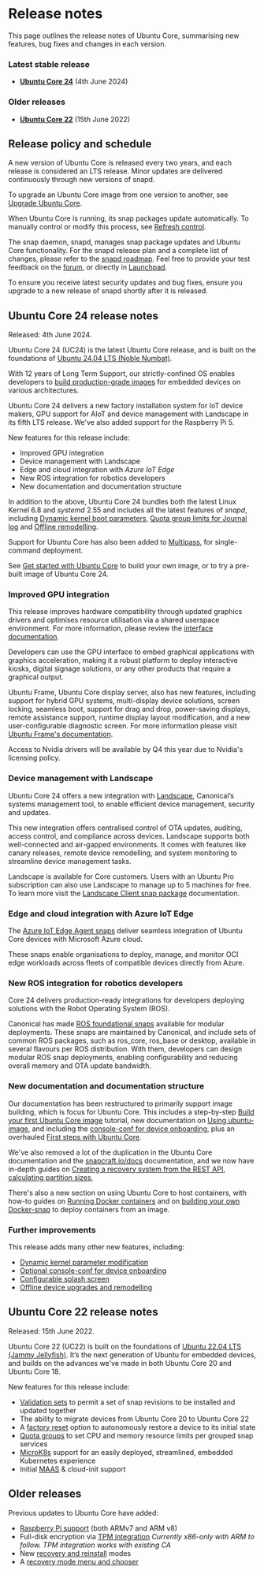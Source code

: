 # Release notes

This page outlines the release notes of Ubuntu Core, summarising new features, bug fixes and changes in each version.

### Latest stable release

* **[Ubuntu Core 24](#ubuntu-core-24-release-notes)** (4th June 2024)

### Older releases

* **[Ubuntu Core 22](#ubuntu-core-20-release-notes)** (15th June 2022)

## Release policy and schedule

A new version of Ubuntu Core is released every two years, and each release is considered an LTS release. Minor updates are delivered continuously through new versions of snapd.

To upgrade an Ubuntu Core image from one version to another, see [Upgrade Ubuntu Core](/how-to-guides/manage-ubuntu-core/upgrade-ubuntu-core.md).

When Ubuntu Core is running, its snap packages update automatically. To manually control or modify this process, see [Refresh control](/explanation/refresh-control).

The snap daemon, snapd, manages snap package updates and Ubuntu Core functionality. For the snapd release plan and a complete list of changes, please refer to the [snapd roadmap](https://snapcraft.io/docs/snapd-roadmap). Feel free to provide your test feedback on the [forum](https://forum.snapcraft.io/c/snapd/5), or directly in [Launchpad](https://bugs.launchpad.net/snapd/+filebug).

To ensure you receive latest security updates and bug fixes, ensure you upgrade to a new release of snapd shortly after it is released.

## Ubuntu Core 24 release notes

Released: 4th June 2024.

Ubuntu Core 24 (UC24) is the latest Ubuntu Core release, and is built on the foundations of [Ubuntu 24.04 LTS (Noble Numbat)](https://releases.ubuntu.com/24.04/).

With 12 years of Long Term Support, our strictly-confined OS enables developers to [build production-grade images](/tutorials/build-your-first-image/index)  for embedded devices on various architectures.

Ubuntu Core 24 delivers a new factory installation system for IoT device makers, GPU support for AIoT and device management with Landscape in its fifth LTS release. We've also added support for the Raspberry Pi 5.

New features for this release include:
- Improved GPU integration
- Device management with Landscape
- Edge and cloud integration with _Azure IoT Edge_
- New ROS integration for robotics developers
- New documentation and documentation structure

In addition to the above, Ubuntu Core 24 bundles both the latest Linux Kernel  6.8 and *systemd* 2.55 and includes all the latest features of _snapd_, including [Dynamic kernel boot parameters](/how-to-guides/manage-ubuntu-core/modify-kernel-options), [Quota group limits for Journal log](https://snapcraft.io/docs/quota-groups#heading--journal) and [Offline remodelling](/explanation/remodelling.md#offline-remodelling).

Support for Ubuntu Core has also been added to [Multipass](/tutorials/try-pre-built-images/install-on-a-vm), for single-command deployment.

See [Get started with Ubuntu Core](/tutorials/index)  to build your own image, or to try a pre-built image of Ubuntu Core 24.

### Improved GPU integration

This release improves hardware compatibility through updated graphics drivers and optimises resource utilisation via a shared userspace environment. For more information, please review the [interface documentation](https://mir-server.io/docs/the-gpu-2404-snap-interface?_ga=2.82007062.1233933483.1719497012-1412176395.1700477775). 

Developers can use the GPU interface to embed graphical applications with graphics acceleration, making it a robust platform to deploy interactive kiosks, digital signage solutions, or any other products that require a graphical output.

Ubuntu Frame, Ubuntu Core display server, also has new features, including support for hybrid GPU systems, multi-display device solutions, screen locking, seamless boot, support for drag and drop, power-saving displays, remote assistance support, runtime display layout modification, and a new user-configurable diagnostic screen. For more information please visit [Ubuntu Frame's documentation](https://mir-server.io/docs). 

Access to Nvidia drivers will be available by Q4 this year due to Nvidia's licensing policy. 

### Device management with Landscape

Ubuntu Core 24 offers a new integration with [Landscape](https://ubuntu.com/landscape), Canonical’s systems management tool, to enable efficient device management, security and updates.

This new integration offers centralised control of OTA updates, auditing, access control, and compliance across devices. Landscape supports both well-connected and air-gapped environments. It comes with features like canary releases, remote device remodelling, and system monitoring to streamline device management tasks.

Landscape is available for Core customers. Users with an Ubuntu Pro subscription can also use Landscape to manage up to 5 machines for free. To learn more visit the [Landscape Client snap package](https://ubuntu.com/landscape/docs/how-to-configure-the-landscape-client-snap) documentation.

### Edge and cloud integration with Azure IoT Edge

The [Azure IoT Edge Agent snaps](https://canonical.com/blog/canonicals-ubuntu-core-receives-microsoft-azure-iot-edge-tier-1-supported-platform-status) deliver seamless integration of Ubuntu Core devices with Microsoft Azure cloud.

These snaps enable organisations to deploy, manage, and monitor OCI edge workloads across fleets of compatible devices directly from Azure.

### New ROS integration for robotics developers

Core 24 delivers production-ready integrations for developers deploying solutions with the Robot Operating System (ROS).

Canonical has made [ROS foundational snaps](https://snapcraft.io/docs/ros2-applications#heading--content-sharing) available for modular deployments. These snaps are maintained by Canonical, and include sets of common ROS packages, such as ros_core, ros_base or desktop, available in several flavours per ROS distribution. With them, developers can design modular ROS snap deployments, enabling configurability and reducing overall memory and OTA update bandwidth.

### New documentation and documentation structure

Our documentation has been restructured to primarily support image building, which is focus for Ubuntu Core. This includes a step-by-step [Build your first Ubuntu Core image](/tutorials/build-your-first-image/index) tutorial, new documentation on [Using ubuntu-image](/how-to-guides/image-creation/use-ubuntu-image), and including the [console-conf for device onboarding](/how-to-guides/image-creation/add-console-conf), plus an overhauled [First steps with Ubuntu Core](/how-to-guides/using-ubuntu-core).

We've also removed a lot of the duplication in the Ubuntu Core documentation and the [snapcraft.io/docs](https://snapcraft.io/docs) documentation, and we now have in-depth guides on [Creating a recovery system from the REST API](/how-to-guides/manage-ubuntu-core/create-a-recovery-system-from-the-api), [calculating partition sizes](/how-to-guides/image-creation/calculate-partition-sizes),
 
There's also a new section on using Ubuntu Core to host containers, with how-to guides on [Running Docker containers](/how-to-guides/container-deployment/run-a-docker-container) and on [building your own Docker-snap](/how-to-guides/container-deployment/deploy-docker-from-a-snap) to deploy containers from an image.

### Further improvements

This release adds many other new features, including:

- [Dynamic kernel parameter modification](/how-to-guides/manage-ubuntu-core/modify-kernel-options)
- [Optional console-conf for device onboarding](/how-to-guides/image-creation/add-console-conf)
- [Configurable splash screen](/how-to-guides/image-creation/add-a-splash-screen)
- [Offline device upgrades and remodelling](/explanation/remodelling.md#offline-remodelling)

## Ubuntu Core 22 release notes

Released: 15th June 2022.

Ubuntu Core 22 (UC22) is built on the foundations of [Ubuntu 22.04 LTS (Jammy Jellyfish)](https://releases.ubuntu.com/22.04/). It’s the next generation of Ubuntu for embedded devices, and builds on the advances we've made in both Ubuntu Core 20 and Ubuntu Core 18.

New features for this release include:

* [Validation sets](https://snapcraft.io/docs/validation-sets) to permit a set of snap revisions to be installed and updated together
* The ability to migrate devices from Ubuntu Core 20 to Ubuntu Core 22
* A [factory reset](/explanation/recovery-modes) option to autonomously restore a device to its initial state
* [Quota groups](https://snapcraft.io/docs/quota-groups) to set CPU and memory resource limits per grouped snap services
* [MicroK8s](https://microk8s.io/) support for an easily deployed, streamlined, embedded Kubernetes experience
* Initial [MAAS](https://maas.io/) & cloud-init support

## Older releases

Previous updates to Ubuntu Core have added:

* [Raspberry Pi support](/tutorials/try-pre-built-images/install-on-a-device/use-raspberry-pi-imager) (both ARMv7 and ARM v8)
* Full-disk encryption via [TPM integration](/explanation/full-disk-encryption)
   _Currently x86-only with ARM to follow.  TPM integration works with existing CA_
* New [recovery and reinstall](/explanation/recovery-modes) modes
* A [recovery mode menu and chooser](/explanation/recovery-modes)

